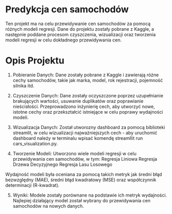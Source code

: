# Predykcja cen samochodów
Ten projekt ma na celu przewidywanie cen samochodów za pomocą różnych modeli regresji. Dane do projektu zostały pobrane z Kaggle, a następnie poddane procesom czyszczenia, wizualizacji oraz tworzenia modeli regresji w celu dokładnego przewidywania cen.

# Opis Projektu
1. Pobieranie Danych:
  Dane zostały pobrane z Kaggle i zawierają różne cechy samochodów, takie jak marka, model, rok rejestracji, pojemność silnika itd.
  
2. Czyszczenie Danych:
  Dane zostały oczyszczone poprzez uzupełnianie brakujących wartości, usuwanie duplikatów oraz poprawianie nieścisłości.
  Przeprowadzono inżynierię cech, aby utworzyć nowe, istotne cechy oraz przekształcić istniejące w celu poprawy wydajności modeli.

3. Wizualizacja Danych:
  Został utworozny dashboard za pomocą biblioteki streamlit, w celu wizualizacji najważniejszych cech - aby uruchomić dashboard należy w terminalu wpisać komendę streamllit run cars_visualization.py.

4. Tworzenie Modeli:
  Utworzono wiele modeli regresji w celu przewidywania cen samochodów, w tym:
  Regresja Liniowa
  Regresja Drzewa Decyzyjnego
  Regresja Lasu Losowego

  Wydajność modeli była oceniana za pomocą takich metryk jak średni błąd bezwzględny (MAE), średni błąd kwadratowy (MSE) oraz współczynnik determinacji (R-kwadrat).
  
5. Wyniki:
  Modele zostały porównane na podstawie ich metryk wydajności.
  Najlepiej działający model został wybrany do przewidywania cen samochodów na nowych danych.
